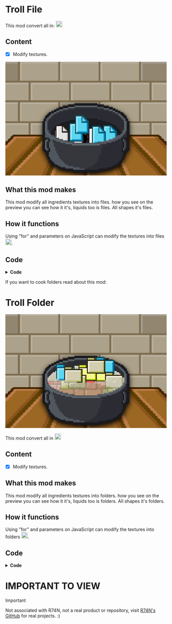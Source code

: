 # Troll File

This mod convert all in: <img src="https://r74n.com/shapes/png/rectangle_fold_top_right.png" width="20px" height="20px">

## Content

- [x] Modify textures.

![Preview](./preview.png)

## What this mod makes

This mod modify all ingredients textures into files. how you see on the preview you can see how it it's, liquids too is files. All shapes it's files.

## How it functions

Using "for" and parameters on JavaScript can modify the textures into files <img src="https://r74n.com/shapes/png/rectangle_fold_top_right.png" width="20px" height="20px">.

## Code

<details>
<summary><b>Code</b></summary>

```javascript
// Nico1Monte's Mod
// Troll File

for (ingredient in ingredients) {
    ingredients[ingredient].shape = "rectangle_fold_top_right"
}

for (ingredient in ingredients) {
    ingredients[ingredient].name = "file"
}

for (ingredient in ingredients) {
    ingredients[ingredient].adj = "file"
}

for (ingredient in ingredients) {
    ingredients[ingredient].behaviour = "0"
}

for (ingredient in ingredients) {
    ingredients[ingredient].placedShape = "rectangle_fold_top_right"
}

for (ingredient in ingredients) {
    ingredients[ingredient].placedShape = "rectangle_fold_top_right"
}

// Made by Nico1Monte
// Help by Mod:
// R74n.js
```

</details>

If you want to cook folders read about this mod:

# Troll Folder

![Preview](./preview2.png)

This mod convert all in <img src="https://r74n.com/shapes/png/rectangle_tab.png" width="20px" height="20px">

## Content

- [x] Modify textures.

## What this mod makes

This mod modify all ingredients textures into folders. how you see on the preview you can see how it it's, liquids too is folders. All shapes it's folders.

## How it functions

Using "for" and parameters on JavaScript can modify the textures into folders <img src="https://r74n.com/shapes/png/rectangle_tab.png" width="20px" height="20px">.

## Code

<details>
<summary><b>Code</b></summary>

```javascript
// Nico1Monte's Mod
// Troll Folder

for (ingredient in ingredients) {
    ingredients[ingredient].shape = "rectangle_tab";
    ingredients[ingredient].name = "folder";
    ingredients[ingredient].adj = "folder";
    ingredients[ingredient].behaviour = "0"
    ingredients[ingredient].placedShape = "rectangle_tab"
}

// Made by Nico1Monte
// Help by Mod:
// R74n.js
```

</details>

# IMPORTANT TO VIEW

> [!IMPORTANT]
> Not associated with R74N, not a real product or repository, visit [R74N's GitHub](https://github.com/R74nCom) for real projects. :)